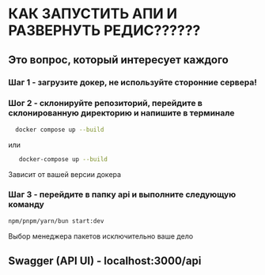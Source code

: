# КАК ЗАПУСТИТЬ АПИ И РАЗВЕРНУТЬ РЕДИС?????? 
## Это вопрос, который интересует каждого
### Шаг 1 - загрузите докер, не используйте сторонние сервера!
### Шог 2 - склонируйте репозиторий, перейдите в склонированную директорию и напишите в терминале 
```bash
  docker compose up --build
```
или 
```bash
   docker-compose up --build
```

Зависит от вашей версии докера

### Шаг 3 - перейдите в папку api и выполните следующую команду
```bash
npm/pnpm/yarn/bun start:dev
```

Выбор менеджера пакетов исключительно ваше дело

## Swagger (API UI) - localhost:3000/api